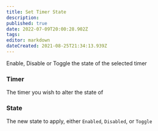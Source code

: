 ```yaml
---
title: Set Timer State
description: 
published: true
date: 2022-07-09T20:00:28.902Z
tags: 
editor: markdown
dateCreated: 2021-08-25T21:34:13.939Z
---
```


Enable, Disable or Toggle the state of the selected timer

### Timer

The timer you wish to alter the state of

### State

The new state to apply, either `Enabled`, `Disabled`, or `Toggle`